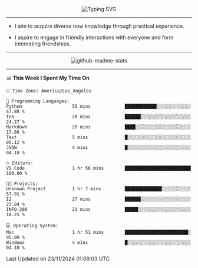 <p align="center">
  <img src="https://readme-typing-svg.demolab.com?font=Fira+Code&weight=500&size=32&duration=2500&pause=1600&center=true&vCenter=true&random=false&width=1024&height=64&lines=Hi+there+%F0%9F%91%8B;I'm+delighted+you+could+make+it+here+%F0%9F%8E%89;I'm+Harry%2C+a+college+student+still+finding+my+way" alt="Typing SVG" />
</p>


---


- I aim to acquire diverse new knowledge through practical experience.

- I aspire to engage in friendly interactions with everyone and form interesting friendships.


---


<p align="center">
  <img src="https://github-readme-stats.vercel.app/api?username=Harry-Jing&show_icons=true" alt="github-readme-stats"/>
</p>


---

<!--START_SECTION:waka-->
📊 **This Week I Spent My Time On** 

```text
🕑︎ Time Zone: America/Los_Angeles

💬 Programming Languages: 
Python                   55 mins             ████████████░░░░░░░░░░░░░   47.88 % 
TeX                      28 mins             ██████░░░░░░░░░░░░░░░░░░░   24.27 % 
Markdown                 20 mins             ████░░░░░░░░░░░░░░░░░░░░░   17.86 % 
Text                     5 mins              █░░░░░░░░░░░░░░░░░░░░░░░░   05.12 % 
JSON                     4 mins              █░░░░░░░░░░░░░░░░░░░░░░░░   04.10 % 

🔥 Editors: 
VS Code                  1 hr 56 mins        █████████████████████████   100.00 % 

🐱‍💻 Projects: 
Unknown Project          1 hr 7 mins         ██████████████░░░░░░░░░░░   57.91 % 
I2                       27 mins             ██████░░░░░░░░░░░░░░░░░░░   23.84 % 
INFO-200                 21 mins             █████░░░░░░░░░░░░░░░░░░░░   18.25 % 

💻 Operating System: 
Mac                      1 hr 51 mins        ████████████████████████░   95.90 % 
Windows                  4 mins              █░░░░░░░░░░░░░░░░░░░░░░░░   04.10 % 
```


 Last Updated on 23/11/2024 01:08:03 UTC
<!--END_SECTION:waka-->
